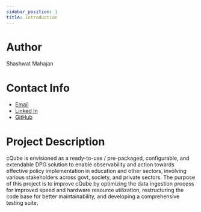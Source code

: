 ```yaml
---
sidebar_position: 1
title: Introduction
---
```


# Author

Shashwat Mahajan 

# Contact Info

- [Email](mailto:shashwatm.cs.21@nitj.ac.in)
- [Linked In](https://www.linkedin.com/in/shashwat-mahajan-40374b278/)
- [GitHub](https://github.com/shashwatm1111)

# Project Description

cQube is envisioned as a ready-to-use / pre-packaged, configurable, and extendable DPG solution to enable observability and action towards effective policy implementation in education and other sectors, involving various stakeholders across govt, society, and private sectors. The purpose of this project is to improve cQube by optimizing the data ingestion process for improved speed and hardware resource utilization, restructuring the code base for better maintainability, and developing a comprehensive testing suite.



